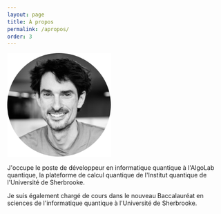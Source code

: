 ```yaml
---
layout: page
title: À propos
permalink: /apropos/
order: 3
---
```


<img src="/assets/img/photo round.png" width="240px">

J'occupe le poste de développeur en informatique quantique à l'AlgoLab quantique, la plateforme de calcul quantique de l'Institut quantique de l'Université de Sherbrooke. 

Je suis également chargé de cours dans le nouveau Baccalauréat en sciences de l'informatique quantique à l'Université de Sherbrooke.

